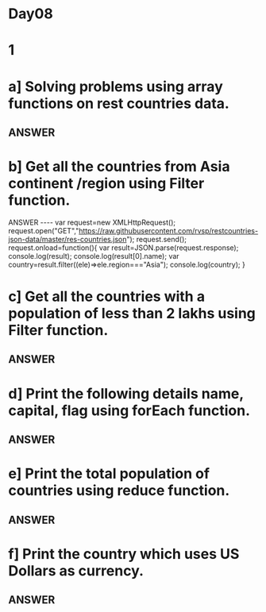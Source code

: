 # Day08
# 1
# a] Solving problems using array functions on rest countries data.
ANSWER
----
# b] Get all the countries from Asia continent /region using Filter function.
ANSWER
----   var request=new XMLHttpRequest();
       request.open("GET","https://raw.githubusercontent.com/rvsp/restcountries-json-data/master/res-countries.json");
       request.send();
       request.onload=function(){
       var result=JSON.parse(request.response);
       console.log(result);
       console.log(result[0].name);
       var country=result.filter((ele)=>ele.region==="Asia");
       console.log(country);
       }

# c] Get all the countries with a population of less than 2 lakhs using Filter function.
ANSWER
----

# d] Print the following details name, capital, flag using forEach function.
ANSWER
----

# e] Print the total population of countries using reduce function.
ANSWER 
----

# f] Print the country which uses US Dollars as currency.
ANSWER
----
